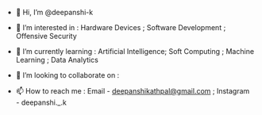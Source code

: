 - 👋 Hi, I’m @deepanshi-k
 
- 👀 I’m interested in :
        Hardware Devices ;
        Software Development ; 
        Offensive Security
        
- 🌱 I’m currently learning :
        Artificial Intelligence;
        Soft Computing ;
        Machine Learning ;
        Data Analytics
 
- 💞️ I’m looking to collaborate on :

- 📫 How to reach me :
        Email - deepanshikathpal@gmail.com ;
        Instagram - deepanshi._.k

<!---
deepanshi-k/deepanshi-k is a ✨ special ✨ repository because its `README.md` (this file) appears on your GitHub profile.
You can click the Preview link to take a look at your changes.
--->
